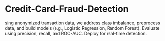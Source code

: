 # Credit-Card-Fraud-Detection
sing anonymized transaction data, we address class imbalance, preprocess data, and build models (e.g., Logistic Regression, Random Forest). Evaluate using precision, recall, and ROC-AUC. Deploy for real-time detection.
